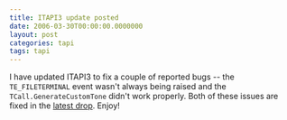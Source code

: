 ```yaml
---
title: ITAPI3 update posted
date: 2006-03-30T00:00:00.0000000
layout: post
categories: tapi
tags: tapi
---
```


I have updated ITAPI3 to fix a couple of reported bugs -- the `TE_FILETERMINAL` event wasn't always being raised and the `TCall.GenerateCustomTone` didn't work properly.  Both of these issues are fixed in the [latest drop](https://github.com/markjulmar/itapi3).  Enjoy!
